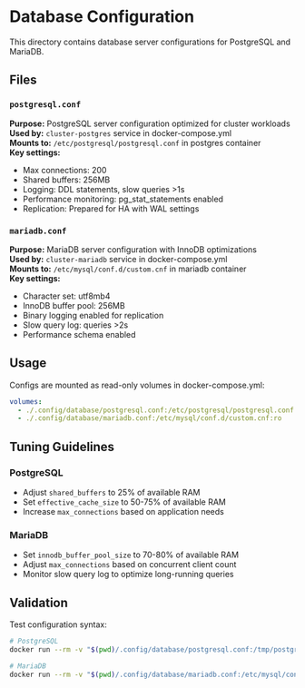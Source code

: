 # Database Configuration

This directory contains database server configurations for PostgreSQL and MariaDB.

## Files

### `postgresql.conf`
**Purpose:** PostgreSQL server configuration optimized for cluster workloads  
**Used by:** `cluster-postgres` service in docker-compose.yml  
**Mounts to:** `/etc/postgresql/postgresql.conf` in postgres container  
**Key settings:**
- Max connections: 200
- Shared buffers: 256MB
- Logging: DDL statements, slow queries >1s
- Performance monitoring: pg_stat_statements enabled
- Replication: Prepared for HA with WAL settings

### `mariadb.conf`
**Purpose:** MariaDB server configuration with InnoDB optimizations  
**Used by:** `cluster-mariadb` service in docker-compose.yml  
**Mounts to:** `/etc/mysql/conf.d/custom.cnf` in mariadb container  
**Key settings:**
- Character set: utf8mb4
- InnoDB buffer pool: 256MB
- Binary logging enabled for replication
- Slow query log: queries >2s
- Performance schema enabled

## Usage

Configs are mounted as read-only volumes in docker-compose.yml:
```yaml
volumes:
  - ./.config/database/postgresql.conf:/etc/postgresql/postgresql.conf:ro
  - ./.config/database/mariadb.conf:/etc/mysql/conf.d/custom.cnf:ro
```

## Tuning Guidelines

### PostgreSQL
- Adjust `shared_buffers` to 25% of available RAM
- Set `effective_cache_size` to 50-75% of available RAM
- Increase `max_connections` based on application needs

### MariaDB
- Set `innodb_buffer_pool_size` to 70-80% of available RAM
- Adjust `max_connections` based on concurrent client count
- Monitor slow query log to optimize long-running queries

## Validation

Test configuration syntax:
```bash
# PostgreSQL
docker run --rm -v "$(pwd)/.config/database/postgresql.conf:/tmp/postgresql.conf:ro" postgres:16-alpine postgres --config-file=/tmp/postgresql.conf --version

# MariaDB
docker run --rm -v "$(pwd)/.config/database/mariadb.conf:/etc/mysql/conf.d/custom.cnf:ro" mariadb:11 mysqld --help --verbose
```
